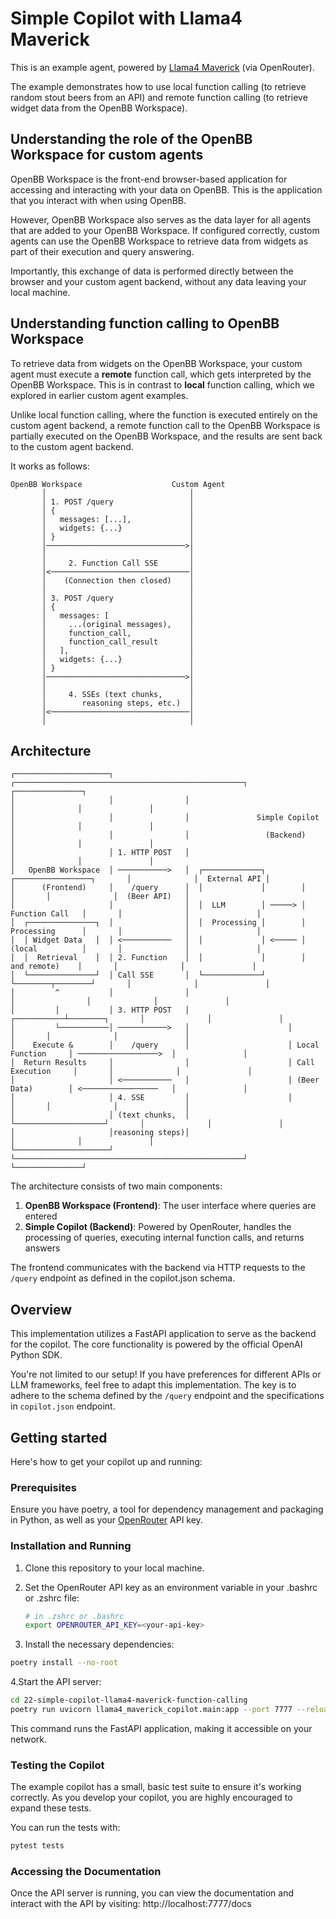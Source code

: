 # Simple Copilot with Llama4 Maverick

This is an example agent, powered by [Llama4 Maverick](https://huggingface.co/meta-llama/Llama-4-Maverick-17B-128E-Instruct) (via OpenRouter). 

The example demonstrates how to use local function calling (to retrieve random
stout beers from an API) and remote function calling (to retrieve widget data
from the OpenBB Workspace).

## Understanding the role of the OpenBB Workspace for custom agents
OpenBB Workspace is the front-end browser-based application for accessing
and interacting with your data on OpenBB. This is the application that you interact
with when using OpenBB.

However, OpenBB Workspace also serves as the data layer for all agents that are
added to your OpenBB Workspace. If configured correctly, custom agents can use
the OpenBB Workspace to retrieve data from widgets as part of their execution
and query answering. 

Importantly, this exchange of data is performed directly between the browser and your 
custom agent backend, without any data leaving your local machine.

## Understanding function calling to OpenBB Workspace
To retrieve data from widgets on the OpenBB Workspace, your custom agent must
execute a **remote** function call, which gets interpreted by the OpenBB
Workspace. This is in contrast to **local** function calling, which we explored
in earlier custom agent examples.

Unlike local function calling, where the function is executed entirely
on the custom agent backend, a remote function call to the OpenBB Workspace is partially
executed on the OpenBB Workspace, and the results are sent back to the custom agent
backend.

It works as follows:

```
OpenBB Workspace                    Custom Agent
       │                                │
       │ 1. POST /query                 │
       │ {                              │
       │   messages: [...],             │
       │   widgets: {...}               │
       │ }                              │
       │───────────────────────────────>│
       │                                │
       │     2. Function Call SSE       │
       │<───────────────────────────────│
       │    (Connection then closed)    │
       │                                │
       │ 3. POST /query                 │
       │ {                              │
       │   messages: [                  │
       │     ...(original messages),    │
       │     function_call,             │
       │     function_call_result       │
       │   ],                           │
       │   widgets: {...}               │
       │ }                              │
       │───────────────────────────────>│
       │                                │
       │     4. SSEs (text chunks,      │
       │        reasoning steps, etc.)  │
       │<───────────────────────────────│
       │                                │
```

## Architecture

```
┌─────────────────────┐                ┌───────────────────────────────────────────────────┐              ┌───────────────┐
│                     │                │                                                   │              │               │
│                     │                │               Simple Copilot                      │              │               │
│                     │                │                 (Backend)                         │              │               │
│                     │ 1. HTTP POST   │                                                   │              │               │
│   OpenBB Workspace  │ ───────────>   │  ┌─────────────┐        ┌─────────────────┐       │              │  External API │
│      (Frontend)     │    /query      │  │             │        │                 │       │              │  (Beer API)   │
│                     │                │  │  LLM        │ ─────> │ Function Call   │       │              │               │
│  ┌───────────────┐  │                │  │  Processing │        │ Processing      │       │              │               │
│  │ Widget Data   │  │ <───────────   │  │             │ <───── │ (local          │       │              │               │
│  │  Retrieval    │  │ 2. Function    │  │             │        │  and remote)    │       │              │               │
│  └───────────────┘  │ Call SSE       │  └─────────────┘        └────────┬────────┘       │              │               │
│         ^           │                │                                  │                │              │               │
│         │           │ 3. HTTP POST   │                      ┌───────────┴────────┐       │              │               │
│         └───────────│ ───────────>   │                      │                    │       │              │               │
│    Execute &        │    /query      │                      │ Local Function     │ ──────────────────>  │               │
│  Return Results     │                │                      │ Call Execution     │       │              │               │
│                     │ <───────────   │                      │ (Beer Data)        │ <─────────────────   │               │
│                     │ 4. SSE         │                      │                    │       │              │               │
│                     │ (text chunks,  │                      └────────────────────┘       │              │               │
│                     │reasoning steps)│                                                   │              │               │
└─────────────────────┘                └───────────────────────────────────────────────────┘              └───────────────┘
```

The architecture consists of two main components:

1. **OpenBB Workspace (Frontend)**: The user interface where queries are entered
2. **Simple Copilot (Backend)**: Powered by OpenRouter, handles the processing of queries, executing internal function calls, and returns answers

The frontend communicates with the backend via HTTP requests to the `/query`
endpoint as defined in the copilot.json schema.

## Overview

This implementation utilizes a FastAPI application to serve as the backend for
the copilot. The core functionality is powered by the official OpenAI Python
SDK.

You're not limited to our setup! If you have preferences for different APIs or
LLM frameworks, feel free to adapt this implementation. The key is to adhere to
the schema defined by the `/query` endpoint and the specifications in
`copilot.json` endpoint.

## Getting started

Here's how to get your copilot up and running:

### Prerequisites

Ensure you have poetry, a tool for dependency management and packaging in
Python, as well as your [OpenRouter](https://openrouter.ai/) API key.

### Installation and Running

1. Clone this repository to your local machine.

2. Set the OpenRouter API key as an environment variable in your .bashrc or .zshrc file:

    ``` sh
    # in .zshrc or .bashrc
    export OPENROUTER_API_KEY=<your-api-key>
    ```

3. Install the necessary dependencies:

``` sh
poetry install --no-root
```

4.Start the API server:

``` sh
cd 22-simple-copilot-llama4-maverick-function-calling
poetry run uvicorn llama4_maverick_copilot.main:app --port 7777 --reload
```

This command runs the FastAPI application, making it accessible on your network.

### Testing the Copilot

The example copilot has a small, basic test suite to ensure it's
working correctly. As you develop your copilot, you are highly encouraged to
expand these tests.

You can run the tests with:

```sh
pytest tests
```

### Accessing the Documentation

Once the API server is running, you can view the documentation and interact with
the API by visiting: http://localhost:7777/docs
